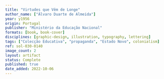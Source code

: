 ```yaml
---
title: "Virtudes que Vêm de Longe"
author_name: ["Álvaro Duarte de Almeida"]
year: y1956
origin: Portugal
publisher: "Ministério da Educação Nacional"
formats: [book, book-cover]
disciplines: [graphic-design, illustration, typography, lettering]
tags: ["Colecção Educativa", "propaganda", "Estado Novo", colonialism]
ref: sol-030-0140
image_count: 2
layout: artifact
status: Complete
published: true
date_added: 2022-10-06
---
```

